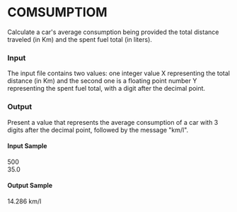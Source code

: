 # COMSUMPTIOM
Calculate a car's average consumption being provided the total distance traveled (in Km) and the spent fuel total (in liters).
### Input
The input file contains two values: one integer value X representing the total distance (in Km) and the second one is a floating point number Y  representing the spent fuel total, with a digit after the decimal point.
### Output
Present a value that represents the average consumption of a car with 3 digits after the decimal point, followed by the message "km/l".
#### Input Sample
500  
35.0
#### Output Sample
14.286 km/l

